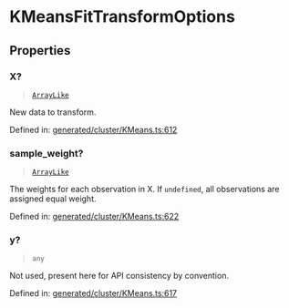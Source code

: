 # KMeansFitTransformOptions

## Properties

### X?

> [`ArrayLike`](../types/ArrayLike.md)

New data to transform.

Defined in:  [generated/cluster/KMeans.ts:612](https://github.com/transitive-bullshit/scikit-learn-ts/blob/b59c1ff/packages/sklearn/src/generated/cluster/KMeans.ts#L612)

### sample\_weight?

> [`ArrayLike`](../types/ArrayLike.md)

The weights for each observation in X. If `undefined`, all observations are assigned equal weight.

Defined in:  [generated/cluster/KMeans.ts:622](https://github.com/transitive-bullshit/scikit-learn-ts/blob/b59c1ff/packages/sklearn/src/generated/cluster/KMeans.ts#L622)

### y?

> `any`

Not used, present here for API consistency by convention.

Defined in:  [generated/cluster/KMeans.ts:617](https://github.com/transitive-bullshit/scikit-learn-ts/blob/b59c1ff/packages/sklearn/src/generated/cluster/KMeans.ts#L617)

